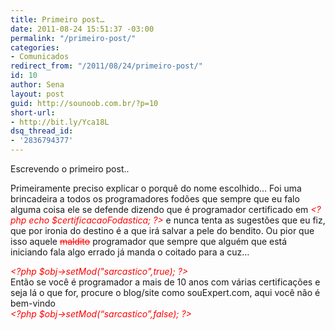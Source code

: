 ```yaml
---
title: Primeiro post…
date: 2011-08-24 15:51:37 -03:00
permalink: "/primeiro-post/"
categories:
- Comunicados
redirect_from: "/2011/08/24/primeiro-post/"
id: 10
author: Sena
layout: post
guid: http://sounoob.com.br/?p=10
short-url:
- http://bit.ly/Yca18L
dsq_thread_id:
- '2836794377'
---
```


Escrevendo o primeiro post..

Primeiramente preciso explicar o porquê do nome escolhido… Foi uma brincadeira a todos os programadores fodões que sempre que eu falo alguma coisa ele se defende dizendo que é programador certificado em <em style="color: #ff0000;">&lt;?php echo $certificacaoFodastica; ?&gt;</em> e nunca tenta as sugestões que eu fiz, que por ironia do destino é a que irá salvar a pele do bendito. Ou pior que isso aquele <del style="color: #ff0000;">maldito</del> programador que sempre que alguém que está iniciando fala algo errado já manda o coitado para a cuz…

<em style="color: #ff0000;">&lt;?php $obj->setMod("sarcastico",true); ?&gt;</em><br>
Então se você é programador a mais de 10 anos com várias certificações e seja lá o que for, procure o blog/site como souExpert.com, aqui você não é bem-vindo
<br><em style="color: #ff0000;">&lt;?php $obj->setMod(“sarcastico”,false); ?&gt;</em>